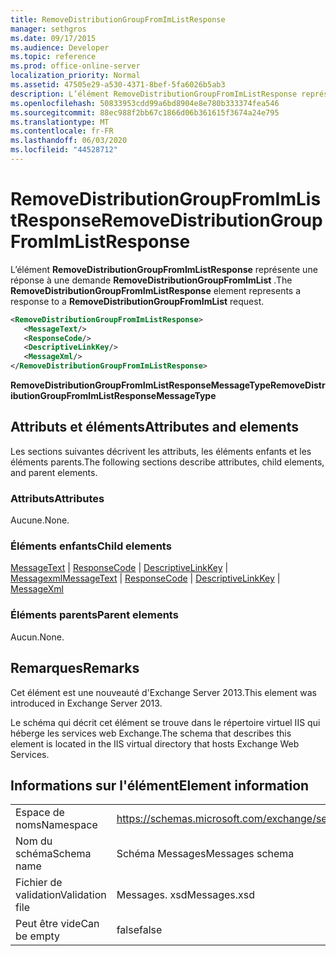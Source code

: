 ```yaml
---
title: RemoveDistributionGroupFromImListResponse
manager: sethgros
ms.date: 09/17/2015
ms.audience: Developer
ms.topic: reference
ms.prod: office-online-server
localization_priority: Normal
ms.assetid: 47505e29-a530-4371-8bef-5fa6026b5ab3
description: L’élément RemoveDistributionGroupFromImListResponse représente une réponse à une demande RemoveDistributionGroupFromImList.
ms.openlocfilehash: 50833953cdd99a6bd8904e8e780b333374fea546
ms.sourcegitcommit: 88ec988f2bb67c1866d06b361615f3674a24e795
ms.translationtype: MT
ms.contentlocale: fr-FR
ms.lasthandoff: 06/03/2020
ms.locfileid: "44528712"
---
```

# <a name="removedistributiongroupfromimlistresponse"></a><span data-ttu-id="a613d-103">RemoveDistributionGroupFromImListResponse</span><span class="sxs-lookup"><span data-stu-id="a613d-103">RemoveDistributionGroupFromImListResponse</span></span>

<span data-ttu-id="a613d-104">L’élément **RemoveDistributionGroupFromImListResponse** représente une réponse à une demande **RemoveDistributionGroupFromImList** .</span><span class="sxs-lookup"><span data-stu-id="a613d-104">The **RemoveDistributionGroupFromImListResponse** element represents a response to a **RemoveDistributionGroupFromImList** request.</span></span> 
  
```XML
<RemoveDistributionGroupFromImListResponse>
   <MessageText/>
   <ResponseCode/>
   <DescriptiveLinkKey/>
   <MessageXml/>
</RemoveDistributionGroupFromImListResponse>
```

 <span data-ttu-id="a613d-105">**RemoveDistributionGroupFromImListResponseMessageType**</span><span class="sxs-lookup"><span data-stu-id="a613d-105">**RemoveDistributionGroupFromImListResponseMessageType**</span></span>
## <a name="attributes-and-elements"></a><span data-ttu-id="a613d-106">Attributs et éléments</span><span class="sxs-lookup"><span data-stu-id="a613d-106">Attributes and elements</span></span>

<span data-ttu-id="a613d-107">Les sections suivantes décrivent les attributs, les éléments enfants et les éléments parents.</span><span class="sxs-lookup"><span data-stu-id="a613d-107">The following sections describe attributes, child elements, and parent elements.</span></span>
  
### <a name="attributes"></a><span data-ttu-id="a613d-108">Attributs</span><span class="sxs-lookup"><span data-stu-id="a613d-108">Attributes</span></span>

<span data-ttu-id="a613d-109">Aucune.</span><span class="sxs-lookup"><span data-stu-id="a613d-109">None.</span></span>
  
### <a name="child-elements"></a><span data-ttu-id="a613d-110">Éléments enfants</span><span class="sxs-lookup"><span data-stu-id="a613d-110">Child elements</span></span>

<span data-ttu-id="a613d-111">[MessageText](messagetext.md)  |  [ResponseCode](responsecode.md)  |  [DescriptiveLinkKey](descriptivelinkkey.md)  |  [Messagexml](messagexml.md)</span><span class="sxs-lookup"><span data-stu-id="a613d-111">[MessageText](messagetext.md) | [ResponseCode](responsecode.md) | [DescriptiveLinkKey](descriptivelinkkey.md) | [MessageXml](messagexml.md)</span></span>
  
### <a name="parent-elements"></a><span data-ttu-id="a613d-112">Éléments parents</span><span class="sxs-lookup"><span data-stu-id="a613d-112">Parent elements</span></span>

<span data-ttu-id="a613d-113">Aucun.</span><span class="sxs-lookup"><span data-stu-id="a613d-113">None.</span></span>
  
## <a name="remarks"></a><span data-ttu-id="a613d-114">Remarques</span><span class="sxs-lookup"><span data-stu-id="a613d-114">Remarks</span></span>

<span data-ttu-id="a613d-115">Cet élément est une nouveauté d'Exchange Server 2013.</span><span class="sxs-lookup"><span data-stu-id="a613d-115">This element was introduced in Exchange Server 2013.</span></span>
  
<span data-ttu-id="a613d-116">Le schéma qui décrit cet élément se trouve dans le répertoire virtuel IIS qui héberge les services web Exchange.</span><span class="sxs-lookup"><span data-stu-id="a613d-116">The schema that describes this element is located in the IIS virtual directory that hosts Exchange Web Services.</span></span>
  
## <a name="element-information"></a><span data-ttu-id="a613d-117">Informations sur l'élément</span><span class="sxs-lookup"><span data-stu-id="a613d-117">Element information</span></span>

|||
|:-----|:-----|
|<span data-ttu-id="a613d-118">Espace de noms</span><span class="sxs-lookup"><span data-stu-id="a613d-118">Namespace</span></span>  <br/> |https://schemas.microsoft.com/exchange/services/2006/messages  <br/> |
|<span data-ttu-id="a613d-119">Nom du schéma</span><span class="sxs-lookup"><span data-stu-id="a613d-119">Schema name</span></span>  <br/> |<span data-ttu-id="a613d-120">Schéma Messages</span><span class="sxs-lookup"><span data-stu-id="a613d-120">Messages schema</span></span>  <br/> |
|<span data-ttu-id="a613d-121">Fichier de validation</span><span class="sxs-lookup"><span data-stu-id="a613d-121">Validation file</span></span>  <br/> |<span data-ttu-id="a613d-122">Messages. xsd</span><span class="sxs-lookup"><span data-stu-id="a613d-122">Messages.xsd</span></span>  <br/> |
|<span data-ttu-id="a613d-123">Peut être vide</span><span class="sxs-lookup"><span data-stu-id="a613d-123">Can be empty</span></span>  <br/> |<span data-ttu-id="a613d-124">false</span><span class="sxs-lookup"><span data-stu-id="a613d-124">false</span></span>  <br/> |
   

